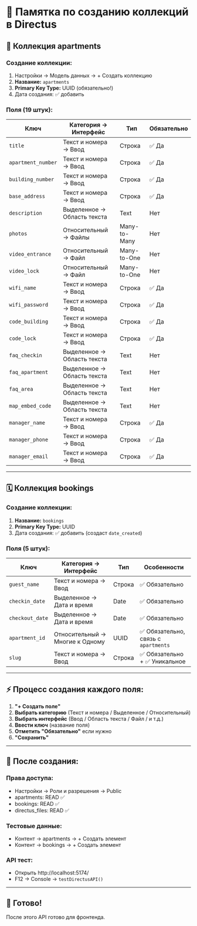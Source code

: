 # 📝 Памятка по созданию коллекций в Directus

## 🚀 Коллекция apartments

### Создание коллекции:
1. Настройки → Модель данных → + Создать коллекцию
2. **Название:** `apartments`
3. **Primary Key Type:** UUID (обязательно!)
4. Дата создания: ✅ добавить

### Поля (19 штук):

| Ключ | Категория → Интерфейс | Тип | Обязательно |
|------|---------------------|-----|-------------|
| `title` | Текст и номера → Ввод | Строка | ✅ Да |
| `apartment_number` | Текст и номера → Ввод | Строка | ✅ Да |
| `building_number` | Текст и номера → Ввод | Строка | ✅ Да |
| `base_address` | Текст и номера → Ввод | Строка | ✅ Да |
| `description` | Выделенное → Область текста | Text | Нет |
| `photos` | Относительный → Файлы | Many-to-Many | Нет |
| `video_entrance` | Относительный → Файл | Many-to-One | Нет |
| `video_lock` | Относительный → Файл | Many-to-One | Нет |
| `wifi_name` | Текст и номера → Ввод | Строка | ✅ Да |
| `wifi_password` | Текст и номера → Ввод | Строка | ✅ Да |
| `code_building` | Текст и номера → Ввод | Строка | ✅ Да |
| `code_lock` | Текст и номера → Ввод | Строка | ✅ Да |
| `faq_checkin` | Выделенное → Область текста | Text | Нет |
| `faq_apartment` | Выделенное → Область текста | Text | Нет |
| `faq_area` | Выделенное → Область текста | Text | Нет |
| `map_embed_code` | Выделенное → Область текста | Text | Нет |
| `manager_name` | Текст и номера → Ввод | Строка | ✅ Да |
| `manager_phone` | Текст и номера → Ввод | Строка | ✅ Да |
| `manager_email` | Текст и номера → Ввод | Строка | ✅ Да |

---

## 🗓️ Коллекция bookings

### Создание коллекции:
1. **Название:** `bookings` 
2. **Primary Key Type:** UUID
3. Дата создания: ✅ добавить (создаст `date_created`)

### Поля (5 штук):

| Ключ | Категория → Интерфейс | Тип | Особенности |
|------|---------------------|-----|-------------|
| `guest_name` | Текст и номера → Ввод | Строка | ✅ Обязательно |
| `checkin_date` | Выделенное → Дата и время | Date | ✅ Обязательно |
| `checkout_date` | Выделенное → Дата и время | Date | ✅ Обязательно |
| `apartment_id` | Относительный → Многие к Одному | UUID | ✅ Обязательно, связь с `apartments` |
| `slug` | Текст и номера → Ввод | Строка | ✅ Обязательно + ✅ Уникальное |

---

## ⚡ Процесс создания каждого поля:

1. **"+ Создать поле"**
2. **Выбрать категорию** (Текст и номера / Выделенное / Относительный)
3. **Выбрать интерфейс** (Ввод / Область текста / Файл / и т.д.)
4. **Ввести ключ** (название поля)
5. **Отметить "Обязательно"** если нужно
6. **"Сохранить"**

---

## 🔧 После создания:

### Права доступа:
- Настройки → Роли и разрешения → Public
- apartments: READ ✅
- bookings: READ ✅
- directus_files: READ ✅

### Тестовые данные:
- Контент → apartments → + Создать элемент
- Контент → bookings → + Создать элемент

### API тест:
- Открыть http://localhost:5174/
- F12 → Console → `testDirectusAPI()`

---

## 🎯 Готово! 
После этого API готово для фронтенда.